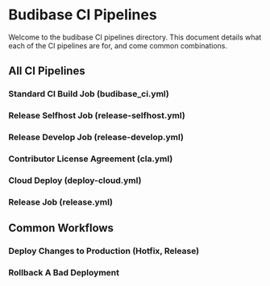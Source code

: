 # Budibase CI Pipelines

Welcome to the budibase CI pipelines directory. This document details what each of the CI pipelines are for, and come common combinations.

## All CI Pipelines

### Standard CI Build Job (budibase_ci.yml)

### Release Selfhost Job (release-selfhost.yml)

### Release Develop Job (release-develop.yml)

### Contributor License Agreement (cla.yml)

### Cloud Deploy (deploy-cloud.yml)

### Release Job (release.yml)

## Common Workflows

### Deploy Changes to Production (Hotfix, Release)

### Rollback A Bad Deployment

### 
